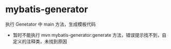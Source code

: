 # mybatis-generator

执行 Genetator 中 main 方法，生成模板代码

* 暂时不能执行 mvn mybatis-generator:generate 方法，错误提示找不到，自定义的注释类，未找到原因

